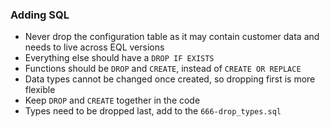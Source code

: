 ### Adding SQL


- Never drop the configuration table as it may contain customer data and needs to live across EQL versions
- Everything else should have a `DROP IF EXISTS`
- Functions should be `DROP` and `CREATE`, instead of `CREATE OR REPLACE`
 - Data types cannot be changed once created, so dropping first is more flexible
- Keep `DROP` and `CREATE` together in the code
- Types need to be dropped last, add to the `666-drop_types.sql`




